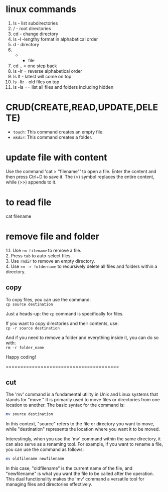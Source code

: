 # linux commands
1. ls - list subdirectories
2. / - root directories
3. cd - change directory
4. ls -l -lengthy format in alphabetical order
5. d - directory
6. - - file
7. cd .. = one step back
8. ls -lr = reverse alphabetical order
9. ls lt - latest will come on top
10. ls -ltr - old files on top
11. ls -la == list all files and folders including hidden


# CRUD(CREATE,READ,UPDATE,DELETE)
- `touch`: This command creates an empty file.  
- `mkdir`: This command creates a folder.   

# update file with content
Use the command 'cat > "filename"' to open a file. 
Enter the content and then press Ctrl+D to save it. 
The (>) symbol replaces the entire content, while (>>) appends to it.
# to read file
cat filename

# remove file and folder
1.1. Use `rm filename` to remove a file.  
2. Press `tab` to auto-select files.  
3. Use `rmdir` to remove an empty directory.  
4. Use `rm -r foldername` to recursively delete all files and folders within a directory.


copy
------------------------
To copy files, you can use the command:  
`cp source destination`  

Just a heads-up: the `cp` command is specifically for files.  

If you want to copy directories and their contents, use:  
`cp -r source destination`  

And if you need to remove a folder and everything inside it, you can do so with:  
`rm -r folder_name`  

Happy coding!

=======================================

cut
-----------------------------
The 'mv' command is a fundamental utility in Unix and Linux systems that stands for "move." It is primarily used to move files or directories from one location to another. The basic syntax for the command is:

```bash
mv source destination
```

In this context, "source" refers to the file or directory you want to move, while "destination" represents the location where you want it to be moved. 

Interestingly, when you use the 'mv' command within the same directory, it can also serve as a renaming tool. For example, if you want to rename a file, you can use the command as follows:

```bash
mv oldfilename newfilename
```

In this case, "oldfilename" is the current name of the file, and "newfilename" is what you want the file to be called after the operation. This dual functionality makes the 'mv' command a versatile tool for managing files and directories effectively.








